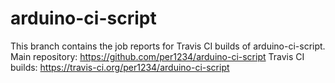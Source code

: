 arduino-ci-script
==========
This branch contains the job reports for Travis CI builds of arduino-ci-script.
Main repository: https://github.com/per1234/arduino-ci-script
Travis CI builds: https://travis-ci.org/per1234/arduino-ci-script
